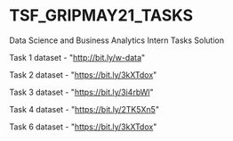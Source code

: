 # TSF_GRIPMAY21_TASKS
Data Science and Business Analytics Intern Tasks Solution 

Task 1 dataset - "http://bit.ly/w-data"

Task 2 dataset - "https://bit.ly/3kXTdox"

Task 3 dataset - "https://bit.ly/3i4rbWl"

Task 4 dataset - "https://bit.ly/2TK5Xn5"

Task 6 dataset - "https://bit.ly/3kXTdox"
